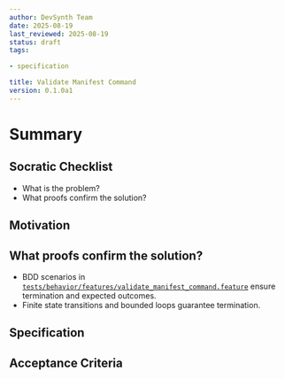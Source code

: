 ```yaml
---
author: DevSynth Team
date: 2025-08-19
last_reviewed: 2025-08-19
status: draft
tags:

- specification

title: Validate Manifest Command
version: 0.1.0a1
---
```


<!--
Required metadata fields:
- author: document author
- date: creation date
- last_reviewed: last review date
- status: draft | review | published
- tags: search keywords
- title: short descriptive name
- version: specification version
-->

# Summary

## Socratic Checklist
- What is the problem?
- What proofs confirm the solution?

## Motivation

## What proofs confirm the solution?
- BDD scenarios in [`tests/behavior/features/validate_manifest_command.feature`](../../tests/behavior/features/validate_manifest_command.feature) ensure termination and expected outcomes.
- Finite state transitions and bounded loops guarantee termination.


## Specification

## Acceptance Criteria
